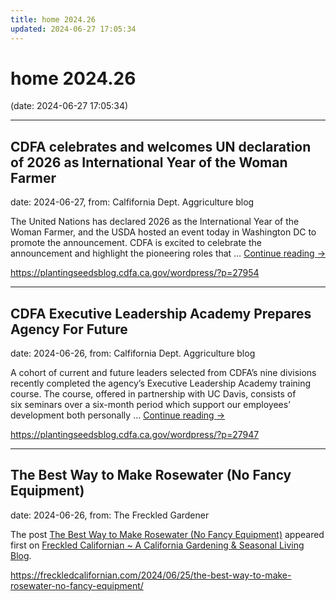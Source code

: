 ```yaml
---
title: home 2024.26
updated: 2024-06-27 17:05:34
---
```


# home 2024.26

(date: 2024-06-27 17:05:34)

---

## ​CDFA celebrates and welcomes UN declaration of 2026 as International Year of the Woman Farmer

date: 2024-06-27, from: Calfifornia Dept. Aggriculture blog

The United Nations has declared&#160;2026 as the International Year of the Woman Farmer, and the USDA hosted an event today in Washington DC to promote the announcement. CDFA is excited to celebrate the announcement and highlight the pioneering roles that &#8230; <a href="https://plantingseedsblog.cdfa.ca.gov/wordpress/?p=27954">Continue reading <span class="meta-nav">&#8594;</span></a> 

<https://plantingseedsblog.cdfa.ca.gov/wordpress/?p=27954>

---

## CDFA Executive Leadership Academy Prepares Agency For Future

date: 2024-06-26, from: Calfifornia Dept. Aggriculture blog

A cohort of current and future leaders&#160;selected from CDFA’s nine divisions recently completed the agency’s Executive Leadership Academy training course. The course, offered in partnership with UC Davis, consists of six&#160;seminars&#160;over a six-month period&#160;which support our employees’ development both personally &#8230; <a href="https://plantingseedsblog.cdfa.ca.gov/wordpress/?p=27947">Continue reading <span class="meta-nav">&#8594;</span></a> 

<https://plantingseedsblog.cdfa.ca.gov/wordpress/?p=27947>

---

## The Best Way to Make Rosewater (No Fancy Equipment)

date: 2024-06-26, from: The Freckled Gardener

<p>The post <a href="https://freckledcalifornian.com/2024/06/25/the-best-way-to-make-rosewater-no-fancy-equipment/">The Best Way to Make Rosewater (No Fancy Equipment)</a> appeared first on <a href="https://freckledcalifornian.com">Freckled Californian ~ A California Gardening &amp; Seasonal Living Blog</a>.</p>
 

<https://freckledcalifornian.com/2024/06/25/the-best-way-to-make-rosewater-no-fancy-equipment/>

